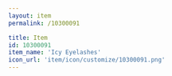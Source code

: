```yaml
---
layout: item
permalink: /10300091

title: Item
id: 10300091
item_name: 'Icy Eyelashes'
icon_url: 'item/icon/customize/10300091.png'
---
```

